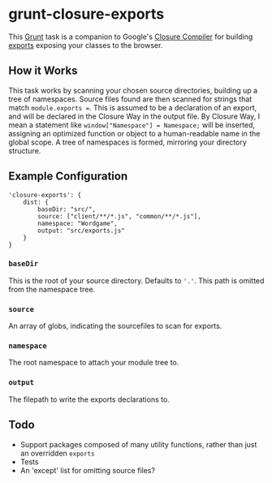 # grunt-closure-exports

This [Grunt](http://gruntjs.com) task is a companion to Google's [Closure Compiler](https://developers.google.com/closure/compiler/) for building [exports](https://developers.google.com/closure/compiler/docs/api-tutorial3#export) exposing your classes to the browser.


## How it Works

This task works by scanning your chosen source directories, building up a tree of namespaces. Source files found are then scanned for strings that match `module.exports =`. This is assumed to be a declaration of an export, and will be declared in the Closure Way in the output file. By Closure Way, I mean a statement like `window["Namespace"] = Namespace;` will be inserted, assigning an optimized function or object to a human-readable name in the global scope. A tree of namespaces is formed, mirroring your directory structure.


## Example Configuration

    'closure-exports': {
        dist: {
            baseDir: "src/",
            source: ["client/**/*.js", "common/**/*.js"],
            namespace: "Wordgame",
            output: "src/exports.js"
        }
    }

### `baseDir`

This is the root of your source directory. Defaults to `'.'`. This path is omitted from the namespace tree.

### `source`

An array of globs, indicating the sourcefiles to scan for exports.

### `namespace`

The root namespace to attach your module tree to.

### `output`

The filepath to write the exports declarations to.

## Todo

* Support packages composed of many utility functions, rather than just an overridden `exports`
* Tests
* An 'except' list for omitting source files?